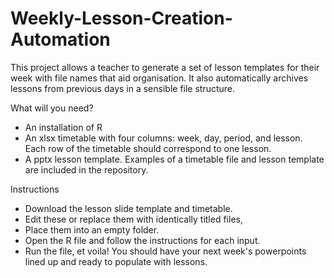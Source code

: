 # Weekly-Lesson-Creation-Automation
This project allows a teacher to generate a set of lesson templates for their week with file names that aid organisation. It also automatically archives lessons from previous days in a sensible file structure.


What will you need?
 - An installation of R
 - An xlsx timetable with four columns: week, day, period, and lesson. Each row of the timetable should correspond to one lesson. 
 - A pptx lesson template.
Examples of a timetable file and lesson template are included in the repository.


Instructions
 - Download the lesson slide template and timetable.
 - Edit these or replace them with identically titled files,
 - Place them into an empty folder.
 - Open the R file and follow the instructions for each input.
 - Run the file, et voila! You should have your next week's powerpoints lined up and ready to populate with lessons.
